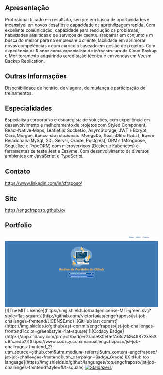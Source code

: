 ## Apresentação

Profissional focado em resultado, sempre em busca de oportunidades e incansável em novos desafios e capacidade de aprendizagem rapida, Com excelente comunicação, capacidade para resolução de problemas, habilidades analíticas e de serviços do cliente. Trabalhar em conjunto e m busca do melhor para na empresa e o cliente, facilidade em aprimorar novas competências e com currículo baseado em gestão de projetos. Com experiência de 5 anos como especialista de infraestrutura de Cloud Backup e Monitoramento adquirindo acreditação técnica e em vendas em Veeam Backup Replication.

## Outras Informações

Disponibilidade de horário, de viagens, de mudança e participação de treinamentos.

## Especialidades

<!-- Coloque suas especialidades na ordem da mais experiente para a menos experiente colocando o grau de vivência quando relevante. Veja exemplo abaixo.-->

Especialista corporativo e estrategista de soluções, com experiência em desenvolvimento e melhoramento de projetos com Styled Component, React-Native-Maps, Leaflet.js, Socket.io, AsyncStorage, JWT e Bcrypt, Cors, Morgan, Banco não relacionais (MongoDb, RealmDB e Redis), Banco Relacionais (MySql, SQL Server, Oracle, Postgres), ORM’s (Mongoose, Sequelize e TypeORM) com microserviços (Docker e Kubenetes) e ferramentas de teste Jest e Enzyme. Com desenvolvimento de diversos ambientes em JavaScript e TypeScript.

## Contato

https://www.linkedin.com/in/cfraposo/

## Site

https://engcfraposo.github.io/

## Portfolio

<div align="center">
<img src="./img/dashboard.gif" alt="preview"/>
</div>
[![The MIT License](https://img.shields.io/badge/license-MIT-green.svg?style=flat-square)](http://github.com/jvictorfarias/engcfraposo/jst-job-challenges-frontend/LICENSE.md)
![GitHub last commit](https://img.shields.io/github/last-commit/engcfraposo/jst-job-challenges-frontend?color=green&style=flat-square)
[![Codacy Badge](https://app.codacy.com/project/badge/Grade/30e0ef7a3c2146498723e53c9fcaeda7)](https://www.codacy.com/manual/engcfraposo/jst-job-challenges-frontend_2?utm_source=github.com&amp;utm_medium=referral&amp;utm_content=engcfraposo/jst-job-challenges-frontend&amp;utm_campaign=Badge_Grade)
![GitHub top language](https://img.shields.io/github/languages/top/engcfraposo/jst-job-challenges-frontend?style=flat-square)
<a href="https://github.com/engcfraposo/jst-job-challenges-frontend/stargazers">
    <img alt="Stargazers" src="https://img.shields.io/github/stars/engcfraposo/jst-job-challenges-frontend?style=social">
  </a>

